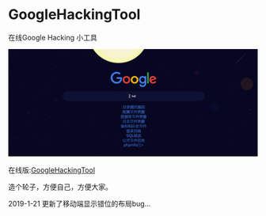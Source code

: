 # GoogleHackingTool
在线Google Hacking 小工具

![GoogleHackingTool](https://raw.githubusercontent.com/r00tSe7en/pictures/master/googlehacking.gif)

在线版:[GoogleHackingTool](https://ght.se7ensec.cn)

造个轮子，方便自己，方便大家。

2019-1-21 更新了移动端显示错位的布局bug...
